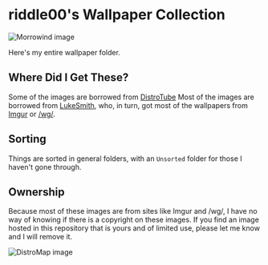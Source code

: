 # riddle00's Wallpaper Collection

![Morrowind image](https://github.com/00riddle00/wallpapers/raw/master/TES/morrowind.jpg) 

Here's my entire wallpaper folder. 

## Where Did I Get These?
Some of the images are borrowed from [DistroTube](https://gitlab.com/dwt1)
Most of the images are borrowed from [LukeSmith](https://github.com/LukeSmithxyz), who, in turn, got most of the wallpapers from [Imgur](http://imgur.com) or [/wg/](http://4chan.org/wg).

## Sorting

Things are sorted in general folders, with an `Unsorted` folder for those I haven't gone through.

## Ownership

Because most of these images are from sites like Imgur and /wg/, I have no
way of knowing if there is a copyright on these images. If you find an image
hosted in this repository that is yours and of limited use, please let me know
and I will remove it.

![DistroMap image](https://github.com/00riddle00/wallpapers/raw/master/Tech/distromap.jpg) 
